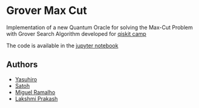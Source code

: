 # Grover Max Cut
Implementation of a new Quantum Oracle for solving the Max-Cut Problem with Grover Search Algorithm developed for [qiskit camp](https://qiskit.camp/)

The code is available in the [jupyter notebook](grover_max_cut.ipynb)

## Authors
* [Yasuhiro](https://github.com/rum-yasuhiro)
* [Satoh](https://github.com/ymbr)
* [Miguel Ramalho](https://github.com/msramalho)
* [Lakshmi Prakash](https://github.com/lprakash)
